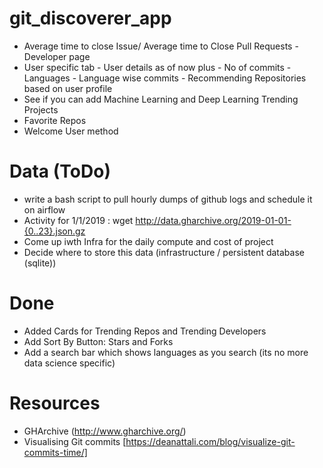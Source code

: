 # git_discoverer_app
- Average time to close Issue/ Average time to Close Pull Requests - Developer page
- User specific tab - User details as of now plus - No of commits - Languages - Language wise commits - Recommending Repositories based on user profile
 - See if you can add Machine Learning and Deep Learning Trending Projects 
- Favorite Repos
- Welcome User method
 
# Data (ToDo)
- write a bash script to pull hourly dumps of github logs and schedule it on airflow
- Activity for 1/1/2019 : wget http://data.gharchive.org/2019-01-01-{0..23}.json.gz
- Come up iwth Infra for the daily compute and cost of project
- Decide where to store this data (infrastructure / persistent database (sqlite))

# Done
- Added Cards for Trending Repos and Trending Developers
- Add Sort By Button: Stars and Forks
- Add a search bar which shows languages as you search (its no more data science specific)


# Resources
- GHArchive (http://www.gharchive.org/)
- Visualising Git commits [https://deanattali.com/blog/visualize-git-commits-time/]

